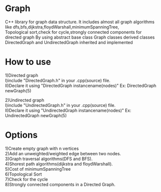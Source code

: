 # Graph
C++ library for graph data structure.
It includes almost all graph algorithms like dfs,bfs,dijkstra,floydWarshall,minimumSpanningTree,<br>
Topological sort,check for cycle,strongly connected components for directed graph
By using abstract base class Graph classes derived classes DirectedGraph and UndirectedGraph inherited and implemented

# How to use
1)Directed graph<br>
  I)include "DirectedGraph.h" in your .cpp(source) file.<br>
  II)Declare it using "DirectedGraph instancename(nodes)"   Ex: DirectedGraph newGraph(5)

2)Undirected graph<br>
  I)include "UndirectedGraph.h" in your .cpp(source) file.<br>
  II)Declare it using "UndirectedGraph instancename(nodes)"   Ex: UndirectedGraph newGraph(5)

# Options
1)Create empty graph with n vertices<br>
2)Add an unweighted/weighted edge between two nodes.<br>
3)Graph traversal algorithms(DFS and BFS).<br>
4)Shorest path algorithms(dijkstra and floydWarshall).<br>
5)Cost of minimumSpanningTree<br>
6)Topological Sort<br>
7)Check for the cycle<br>
8)Strongly connected components in a Directed Graph.

